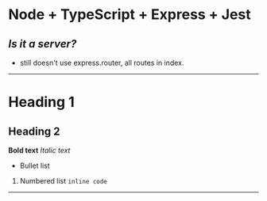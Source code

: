 # Node + TypeScript + Express + Jest

## *Is it a server?*
- still doesn't use express.router, all routes in index.

---------------
# Heading 1
## Heading 2
**Bold text**
*Italic text*
- Bullet list
1. Numbered list
`inline code`
---------------


